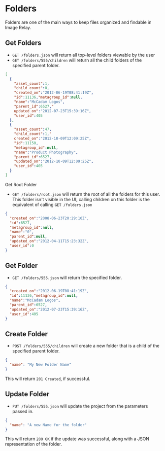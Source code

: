 Folders
=======

Folders are one of the main ways to keep files organized and findable in Image Relay.

Get Folders
-----------

* `GET /folders.json` will return all top-level folders viewable by the user
* `GET /folders/555/children` will return all the child folders of the specified parent folder.

```json
[
  {
    "asset_count":1,
    "child_count":0,
    "created_on":"2012-06-19T08:41:19Z",
    "id":11136,"metagroup_id":null,
    "name":"McCadam Logos",
    "parent_id":6527,"
    updated_on":"2012-07-23T15:39:16Z",
    "user_id":405
  },
  {
    "asset_count":47,
    "child_count":1,"
    created_on":"2012-10-09T12:09:25Z",
    "id":11150,
    "metagroup_id":null,
    "name":"Product Photography",
    "parent_id":6527,
    "updated_on":"2012-10-09T12:09:25Z",
    "user_id":405
  }
]
```

Get Root Folder

* `GET /folders/root.json` will return the root of all the folders for this user. This folder isn't visible in the UI, calling children on this folder is the equivalent of
calling `GET /folders.json`

```json
{
  "created_on":"2008-06-23T20:29:10Z",
  "id":6527,
  "metagroup_id":null,
  "name":"0",
  "parent_id":null,
  "updated_on":"2012-04-11T15:23:32Z",
  "user_id":0
}
```

Get Folder
----------

* `GET /folders/555.json` will return the specified folder.

```json
{
  "created_on":"2012-06-19T08:41:19Z",
  "id":11136,"metagroup_id":null,
  "name":"McCadam Logos",
  "parent_id":6527,
  "updated_on":"2012-07-23T15:39:16Z",
  "user_id":405
}
```

Create Folder
-------------

* `POST /folders/555/children` will create a new folder that is a child of the specified parent folder.

```json
{
  "name": "My New Folder Name"
}
```

This will return `201 Created`, if successful.

Update Folder
-------------

* `PUT /folders/555.json` will update the project from the parameters passed in.

```json
{
  "name": "A new Name for the folder"
}
```

This will return `200 OK` if the update was successful, along with a JSON representation of the folder.

